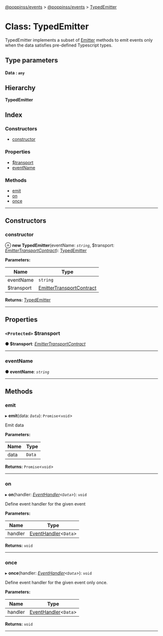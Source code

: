 [@poppinss/events](../README.md) > [@poppinss/events](../modules/_poppinss_events.md) > [TypedEmitter](../classes/_poppinss_events.typedemitter.md)

# Class: TypedEmitter

TypedEmitter implements a subset of [Emitter](_poppinss_events.emitter.md) methods to emit events only when the data satisfies pre-defined Typescript types.

## Type parameters
#### Data :  `any`
## Hierarchy

**TypedEmitter**

## Index

### Constructors

* [constructor](_poppinss_events.typedemitter.md#constructor)

### Properties

* [$transport](_poppinss_events.typedemitter.md#_transport)
* [eventName](_poppinss_events.typedemitter.md#eventname)

### Methods

* [emit](_poppinss_events.typedemitter.md#emit)
* [on](_poppinss_events.typedemitter.md#on)
* [once](_poppinss_events.typedemitter.md#once)

---

## Constructors

<a id="constructor"></a>

###  constructor

⊕ **new TypedEmitter**(eventName: *`string`*, $transport: *[EmitterTransportContract](../interfaces/_poppinss_events.emittertransportcontract.md)*): [TypedEmitter](_poppinss_events.typedemitter.md)

**Parameters:**

| Name | Type |
| ------ | ------ |
| eventName | `string` |
| $transport | [EmitterTransportContract](../interfaces/_poppinss_events.emittertransportcontract.md) |

**Returns:** [TypedEmitter](_poppinss_events.typedemitter.md)

___

## Properties

<a id="_transport"></a>

### `<Protected>` $transport

**● $transport**: *[EmitterTransportContract](../interfaces/_poppinss_events.emittertransportcontract.md)*

___
<a id="eventname"></a>

###  eventName

**● eventName**: *`string`*

___

## Methods

<a id="emit"></a>

###  emit

▸ **emit**(data: *`Data`*): `Promise`<`void`>

Emit data

**Parameters:**

| Name | Type |
| ------ | ------ |
| data | `Data` |

**Returns:** `Promise`<`void`>

___
<a id="on"></a>

###  on

▸ **on**(handler: *[EventHandler](../modules/_poppinss_events.md#eventhandler)<`Data`>*): `void`

Define event handler for the given event

**Parameters:**

| Name | Type |
| ------ | ------ |
| handler | [EventHandler](../modules/_poppinss_events.md#eventhandler)<`Data`> |

**Returns:** `void`

___
<a id="once"></a>

###  once

▸ **once**(handler: *[EventHandler](../modules/_poppinss_events.md#eventhandler)<`Data`>*): `void`

Define event handler for the given event only once.

**Parameters:**

| Name | Type |
| ------ | ------ |
| handler | [EventHandler](../modules/_poppinss_events.md#eventhandler)<`Data`> |

**Returns:** `void`

___

